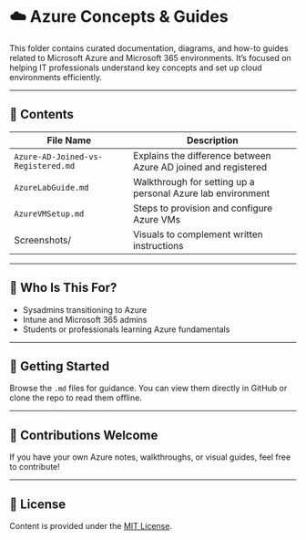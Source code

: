 # ☁️ Azure Concepts & Guides

This folder contains curated documentation, diagrams, and how-to guides related to Microsoft Azure and Microsoft 365 environments. It’s focused on helping IT professionals understand key concepts and set up cloud environments efficiently.

---

## 📘 Contents

| File Name                              | Description                                                    |
|----------------------------------------|----------------------------------------------------------------|
| `Azure-AD-Joined-vs-Registered.md`     | Explains the difference between Azure AD joined and registered |
| `AzureLabGuide.md`                     | Walkthrough for setting up a personal Azure lab environment    |
| `AzureVMSetup.md`                      | Steps to provision and configure Azure VMs                     |
| Screenshots/                           | Visuals to complement written instructions                     |

---

## 🧭 Who Is This For?

- Sysadmins transitioning to Azure
- Intune and Microsoft 365 admins
- Students or professionals learning Azure fundamentals

---

## 🚀 Getting Started

Browse the `.md` files for guidance. You can view them directly in GitHub or clone the repo to read them offline.

---

## 🤝 Contributions Welcome

If you have your own Azure notes, walkthroughs, or visual guides, feel free to contribute!

---

## 📄 License

Content is provided under the [MIT License](../../LICENSE).
